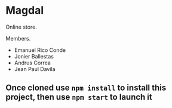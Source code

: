 # Magdal
Online store. 

Members.

- Emanuel Rico Conde
- Jonier Ballestas
- Andrus Correa
- Jean Paul Davila

## Once cloned use `npm install` to install this project, then use `npm start` to launch it
